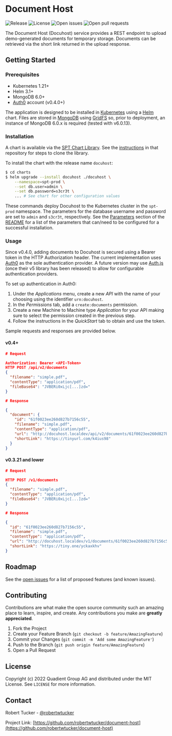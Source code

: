 # Document Host

![Release](https://img.shields.io/github/v/tag/robertwtucker/document-host?label=release)
![License](https://img.shields.io/github/license/robertwtucker/document-host)
![Open issues](https://img.shields.io/github/issues-raw/robertwtucker/document-host)
![Open pull requests](https://img.shields.io/github/issues-pr-raw/robertwtucker/document-host)

The Document Host (Docuhost) service provides a REST endpoint to upload demo-generated documents for temporary storage. Documents can be retrieved via the short link returned in the upload response.

## Getting Started

### Prerequisites

- Kubernetes 1.21+
- Helm 3.1+
- MongoDB 6.0+
- [Auth0](https://auth0.com) account (v0.4.0+)

The application is designed to be installed in [Kubernetes](https://kubernetes.io) using a [Helm](https://helm.sh) chart. Files are stored in [MongoDB](https://www.mongodb.com) using [GridFS](https://mongodb.com/docs/manual/core/gridfs/) so, prior to deployment, an instance of MongoDB 6.0.x is required (tested with v6.0.13).

### Installation

A chart is available via the [SPT Chart Library](https://github.com/robertwtucker/spt-charts/docuhost). See the [instructions](https://github.com/robertwtucker/spt-charts#getting-started) in that repository for steps to clone the library.

To install the chart with the release name `docuhost`:

```bash
$ cd charts
$ helm upgrade --install docuhost ./docuhost \
    --namespace=spt-prod \
    --set db.user=admin \
    --set db.password=s3cr3t \
    ... # See chart for other configuration values
```

These commands deploy Docuhost to the Kubernetes cluster in the `spt-prod` namespace. The parameters for the database username and password are set to `admin` and `s3cr3t`, respectively. See the [Parameters](https://github.com/robertwtucker/spt-charts/tree/master/docuhost#parameters) section of the [README](https://github.com/robertwtucker/spt-charts/tree/master/docuhost) for a list of the parameters that can/need to be configured for a successful installation.

### Usage

Since v0.4.0, adding documents to Docuhost is secured using a Bearer token in the HTTP Authorization header. The current implementation uses [Auth0](https://auth0.com) as the sole authentication provider. A future version may use [Auth.js](https://authjs.dev) (once their v5 library has been released) to allow for configurable authentication providers.

To set up authentication in Auth0:

1. Under the _Applications_ menu, create a new _API_ with the name of your choosing using the identifier `urn:docuhost`.
2. In the _Permissions_ tab, add a `create:documents` permission.
3. Create a new Machine to Machine type _Application_ for your API making sure to select the permission created in the previous step.
4. Follow the instructions in the _QuickStart_ tab to obtain and use the token.

Sample requests and responses are provided below.

#### v0.4+

```json
# Request

Authorization: Bearer <API-Token>
HTTP POST /api/v2/documents
{
  "filename": "simple.pdf",
  "contentType": "application/pdf",
  "fileBase64": "JVBERi0xLjc[...]zd="
}

# Response

{
  "document": {
    "id": "61f0023ee260d827b7156c55",
    "filename": "simple.pdf",
    "contentType": "application/pdf",
    "url": "http://docuhost.localdev/api/v2/documents/61f0023ee260d827b7156c55",
    "shortLink": "https://tinyurl.com/k4ius98"
  }
}
```

#### v0.3.21 and lower

```json
# Request

HTTP POST /v1/documents
{
  "filename": "simple.pdf",
  "contentType": "application/pdf",
  "fileBase64": "JVBERi0xLjc[...]zd="
}

# Response

{
  "id": "61f0023ee260d827b7156c55",
  "filename": "simple.pdf",
  "contentType": "application/pdf",
  "url": "http://docuhost.localdev/v1/documents/61f0023ee260d827b7156c55",
  "shortLink": "https://tiny.one/yckaxkhv"
}
```

## Roadmap

See the [open issues](https://github.com/robertwtucker/document-host/issues) for a list of proposed features (and known issues).

## Contributing

Contributions are what make the open source community such an amazing place to learn, inspire, and create. Any contributions you make are **greatly appreciated**.

1. Fork the Project
2. Create your Feature Branch (`git checkout -b feature/AmazingFeature`)
3. Commit your Changes (`git commit -m 'Add some AmazingFeature'`)
4. Push to the Branch (`git push origin feature/AmazingFeature`)
5. Open a Pull Request

## License

Copyright (c) 2022 Quadient Group AG and distributed under the MIT License. See `LICENSE` for more information.

## Contact

Robert Tucker - [@robertwtucker](https://twitter.com/robertwtucker)

Project Link: [https://github.com/robertwtucker/document-host](https://github.com/robertwtucker/document-host)
